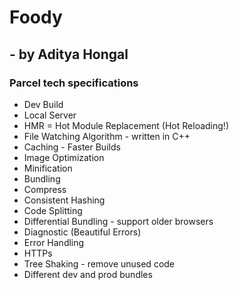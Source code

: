 # Foody

## - by Aditya Hongal

### Parcel tech specifications
- Dev Build
- Local Server
- HMR = Hot Module Replacement (Hot Reloading!)
- File Watching Algorithm - written in C++
- Caching - Faster Builds
- Image Optimization
- Minification
- Bundling
- Compress
- Consistent Hashing
- Code Splitting
- Differential Bundling - support older browsers
- Diagnostic (Beautiful Errors)
- Error Handling
- HTTPs
- Tree Shaking - remove unused code
- Different dev and prod bundles